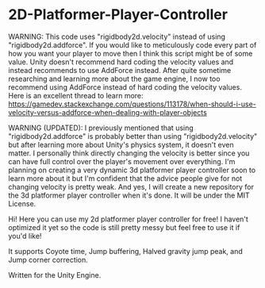 # 2D-Platformer-Player-Controller

WARNING: This code uses "rigidbody2d.velocity" instead of using "rigidbody2d.addforce". If you would like to meticulously code every part of how you want your player to move then I think this script might be of some value. Unity doesn't recommend hard coding the velocity values and instead recommends to use AddForce instead. After quite sometime researching and learning more about the game engine, I now too recommend using AddForce instead of hard coding the velocity values. Here is an excellent thread to learn more: https://gamedev.stackexchange.com/questions/113178/when-should-i-use-velocity-versus-addforce-when-dealing-with-player-objects

WARNING (UPDATED): I previously mentioned that using "rigidbody2d.addforce" is probably better than using "rigidbody2d.velocity" but after learning more about Unity's physics system, it doesn't even matter. I personally think directly changing the velocity is better since you can have full control over the player's movement over everything. I'm planning on creating a very dynamic 3d platformer player controller soon to learn more about it but I'm confident that the advice people give for not changing velocity is pretty weak. And yes, I will create a new repository for the 3d platformer player controller when it's done. It will be under the MIT License.

Hi! Here you can use my 2d platformer player controller for free! I haven't optimized it yet so the code is still pretty messy but feel free to use it if you'd like!

It supports Coyote time, Jump buffering, Halved gravity jump peak, and Jump corner correction.

Written for the Unity Engine.
